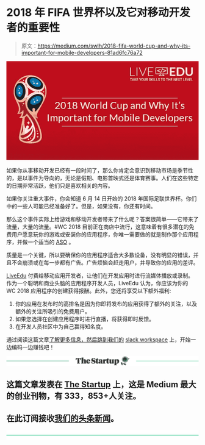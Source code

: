 # 2018 年 FIFA 世界杯以及它对移动开发者的重要性

> 原文：<https://medium.com/swlh/2018-fifa-world-cup-and-why-its-important-for-mobile-developers-81ad6fc76a72>

![](img/7b63683cd71de75e7d024f5515286b04.png)

如果你从事移动开发已经有一段时间了，那么你肯定会意识到移动市场是季节性的，是以事件为导向的，无论是假期、电影首映式还是体育赛事。人们在这些特定的日期非常活跃，他们只是喜欢相关的内容。

如果你关注重大事件，你会知道 6 月 14 日开始的 2018 年国际足联世界杯。你们中的一些人可能已经准备好了。但是，如果没有，你还有时间。

那么这个事件实际上给游戏和移动开发者带来了什么呢？答案很简单——它带来了流量，大量的流量。#WC 2018 目前正在商店中流行，这意味着有很多潜在的免费用户愿意玩你的游戏或安装你的应用程序，你唯一需要做的就是制作那个应用程序，并做一个适当的 [ASO](https://en.wikipedia.org/wiki/App_store_optimization) 。

质量是一个关键，所以要确保你的应用程序适合大多数设备，没有明显的错误，并且不会崩溃或在每一步都有广告。广告烦恼会赶走用户，并导致你的应用的差评。

[LiveEdu](http://blog.liveedu.tv/project-creators-get-paid-liveedu/) 付费给移动应用开发者，让他们在开发应用时进行流媒体播放或录制。作为一个聪明和商业头脑的应用程序开发人员，LiveEdu 认为，你应该为你的 WC 2018 应用程序的创建获得报酬。此外，您还将享受以下额外福利:

1.  你的应用在发布时的高排名是因为你即将发布的应用获得了额外的关注，以及额外的关注所吸引的免费用户。
2.  如果您选择在创建应用程序时进行直播，将获得即时反馈。
3.  在开发人员社区中为自己赢得知名度。

通过阅读这篇文章[了解更多信息，然后跳到我们的](http://blog.liveedu.tv/optimizing-the-liveedu-project-creation-process/) [slack workspace](https://join.slack.com/t/liveedupcg/shared_invite/enQtMzU0OTczNDg4NDY2LWU3MzAzMTI2Zjk2M2Y2NjY3OTViNGQzN2ZhYjVlMTdmY2RkNTE2MWNkMjQwOTJmNmUzNGZjM2NhYzZkNjdhMjY) 上，开始一边编码一边赚钱吧！

[![](img/308a8d84fb9b2fab43d66c117fcc4bb4.png)](https://medium.com/swlh)

## 这篇文章发表在 [The Startup](https://medium.com/swlh) 上，这是 Medium 最大的创业刊物，有 333，853+人关注。

## 在此订阅接收[我们的头条新闻](http://growthsupply.com/the-startup-newsletter/)。

[![](img/b0164736ea17a63403e660de5dedf91a.png)](https://medium.com/swlh)